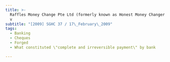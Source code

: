 ```yaml
---
title: >-
  Raffles Money Change Pte Ltd (formerly known as Honest Money Changer Pte Ltd)
  v
subtitle: "[2009] SGHC 37 / 17\_February\_2009"
tags:
  - Banking
  - Cheques
  - Forged
  - What constituted \"complete and irreversible payment\" by bank

---
```


